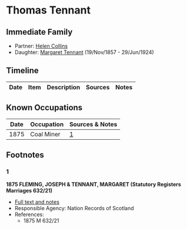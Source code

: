 ﻿---
layout: person
subject_key: i12974870
permalink: /people/i12974870
---

# Thomas Tennant

## Immediate Family

* Partner: [Helen Collins](./@79475420@-helen-collins-b-d.md)
* Daughter: [Margaret Tennant](./@14002910@-margaret-tennant-b1857-11-19-d1924-6-29.md) (19/Nov/1857 - 29/Jun/1924)

## Timeline

Date | Item | Description | Sources | Notes
---|---|---|---|---

## Known Occupations

Date | Occupation | Sources & Notes
---|---|---
1875 | Coal Miner | [1](#1)

## Footnotes

### 1

**1875 FLEMING, JOSEPH & TENNANT, MARGARET (Statutory Registers Marriages 632/21)**

* [Full text and notes](../sources/@26043109@-1875-fleming,-joseph-&-tennant,-margaret-statutory-registers-marriages-632-21-.md)
* Responsible Agency: Nation Records of Scotland
* References: 
  * 1875 M 632/21

